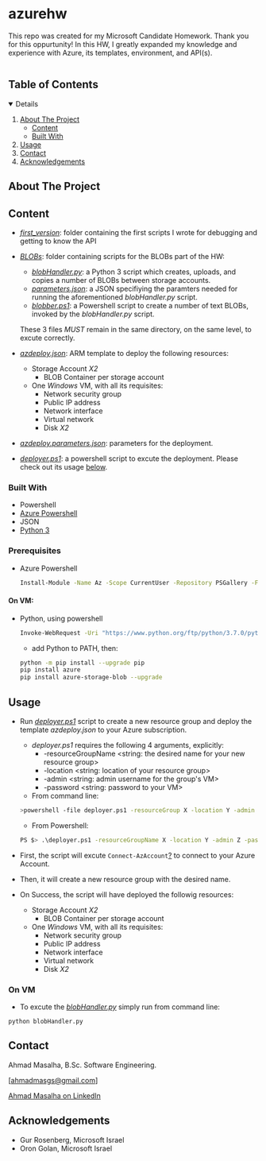 # azurehw

This repo was created for my Microsoft Candidate Homework. Thank you for this oppurtunity!
In this HW, I greatly expanded my knowledge and experience with Azure, its templates, environment, and API(s).


<!-- TABLE OF CONTENTS -->
<h2 style="display: inline-block">Table of Contents</h2>
<details open="open">
  <ol>
    <li>
      <a href="#about-the-project">About The Project</a>
      <ul>
        <li><a href="#Content">Content</a></li>
      </ul>
      <ul>
        <li><a href="#built-with">Built With</a></li>
      </ul>
    </li>
    <li><a href="#usage">Usage</a></li>
    <li><a href="#contact">Contact</a></li>
    <li><a href="#acknowledgements">Acknowledgements</a></li>
  </ol>
</details>



<!-- ABOUT THE PROJECT -->
## About The Project

## Content
* [_first_version_](https://github.com/ahmadmasalhags/azurehw/tree/main/first_version): folder containing the first scripts I wrote for debugging and getting to know the API
* [_BLOBs_](https://github.com/ahmadmasalhags/azurehw/tree/main/BLOBs): folder containing scripts for the BLOBs part of the HW:
  * [_blobHandler.py_](https://github.com/ahmadmasalhags/azurehw/blob/main/BLOBs/blobHandler.py): a Python 3 script which creates, uploads, and copies a number of BLOBs between storage accounts.
  * [_parameters.json_](https://github.com/ahmadmasalhags/azurehw/blob/main/BLOBs/parameters.json): a JSON specifiying the paramters needed for running the aforementioned _blobHandler.py_ script.
  * [_blobber.ps1_](https://github.com/ahmadmasalhags/azurehw/blob/main/BLOBs/blobber.ps1): a Powershell script to create a number of text BLOBs, invoked by the _blobHandler.py_ script.
  
  These 3 files _MUST_ remain in the same directory, on the same level, to excute correctly.
  
* [_azdeploy.json_](https://github.com/ahmadmasalhags/azurehw/blob/main/azdeploy.json): ARM template to deploy the following resources:
  * Storage Account _X2_
      * BLOB Container per storage account
   * One _Windows_ VM, with all its requisites:
      * Network security group
      * Public IP address
      * Network interface
      * Virtual network
      * Disk _X2_
* [_azdeploy.parameters.json_](https://github.com/ahmadmasalhags/azurehw/blob/main/azdeploy.parameters.json): parameters for the deployment.
* [_deployer.ps1_](https://github.com/ahmadmasalhags/azurehw/blob/main/deployer.ps1): a powershell script to excute the deployment. Please check out its usage [below](#Usage).


### Built With

* Powershell
* [Azure Powershell](https://docs.microsoft.com/en-us/powershell/azure/install-az-ps?view=azps-6.0.0)
* JSON
* [Python 3](https://www.python.org/downloads/)


### Prerequisites
* Azure Powershell
  ```sh
  Install-Module -Name Az -Scope CurrentUser -Repository PSGallery -Force
  ```
#### On VM:
* Python, using powershell
  ```sh
  Invoke-WebRequest -Uri "https://www.python.org/ftp/python/3.7.0/python-3.7.0.exe" -OutFile "<your_full_path>/python-3.7.0.exe"
  ```
  * add Python to PATH, then:
  ```sh
  python -m pip install --upgrade pip
  pip install azure
  pip install azure-storage-blob --upgrade
  ```

<!-- USAGE EXAMPLES -->
## Usage

* Run [_deployer.ps1_](https://github.com/ahmadmasalhags/azurehw/blob/main/deployer.ps1) script to create a new resource group and deploy the template _azdeploy.json_ to your Azure subscription.
  * _deployer.ps1_ requires the following 4 arguments, explicitly:
    * -resourceGroupName <string: the desired name for your new resource group>
    * -location <string: location of your resource group>
    * -admin <string: admin username for the group's VM>
    * -password <string: password to your VM>
  * From command line:
  ```sh
  >powershell -file deployer.ps1 -resourceGroup X -location Y -admin Z -password W
  ```
  * From Powershell:
  ```sh
  PS $> .\deployer.ps1 -resourceGroupName X -location Y -admin Z -password W
  ```

* First, the script will excute ```Connect-AzAccount```[?](https://docs.microsoft.com/en-us/powershell/module/az.accounts/connect-azaccount?view=azps-6.0.0) to connect to your Azure Account.
* Then, it will create a new resource group with the desired name.
* On Success, the script will have deployed the followig resources:
  * Storage Account _X2_
    * BLOB Container per storage account
  * One _Windows_ VM, with all its requisites:
    * Network security group
    * Public IP address
    * Network interface
    * Virtual network
    * Disk _X2_

### On VM
  * To excute the [_blobHandler.py_](https://github.com/ahmadmasalhags/azurehw/blob/main/BLOBs/blobHandler.py) simply run from command line:
  ```she
  python blobHandler.py
  ```

<!-- CONTACT -->
## Contact

Ahmad Masalha, B.Sc. Software Engineering.

[ahmadmasgs@gmail.com]

[Ahmad Masalha on LinkedIn](https://www.linkedin.com/in/ahmadmasalha/)

<!-- ACKNOWLEDGEMENTS -->
## Acknowledgements

* Gur Rosenberg, Microsoft Israel
* Oron Golan, Microsoft Israel
